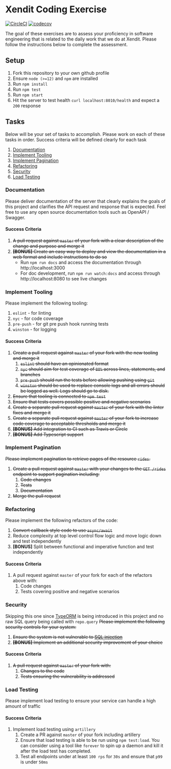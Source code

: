# Xendit Coding Exercise
[![CircleCI](https://circleci.com/gh/kihonq/xendit-backend-test/tree/master.svg?style=shield)](https://circleci.com/gh/kihonq/xendit-backend-test/tree/master)  [![codecov](https://codecov.io/gh/kihonq/xendit-backend-test/branch/master/graph/badge.svg?token=8OU13YDAOH)](https://codecov.io/gh/kihonq/xendit-backend-test)

The goal of these exercises are to assess your proficiency in software engineering that is related to the daily work that we do at Xendit. Please follow the instructions below to complete the assessment.

## Setup

1. Fork this repository to your own github profile
2. Ensure `node (>=12)` and `npm` are installed
3. Run `npm install`
4. Run `npm test`
5. Run `npm start`
6. Hit the server to test health `curl localhost:8010/health` and expect a `200` response 

## Tasks

Below will be your set of tasks to accomplish. Please work on each of these tasks in order. Success criteria will be defined clearly for each task

1. [Documentation](#documentation)
2. [Implement Tooling](#implement-tooling)
3. [Implement Pagination](#implement-pagination)
4. [Refactoring](#refactoring)
5. [Security](#security)
6. [Load Testing](#load-testing)

### Documentation

Please deliver documentation of the server that clearly explains the goals of this project and clarifies the API request and response that is expected.
Feel free to use any open source documentation tools such as OpenAPI / Swagger. 

#### Success Criteria

1. ~~A pull request against `master` of your fork with a clear description of the change and purpose and merge it~~
2. ~~**[BONUS]** Create an easy way to deploy and view the documentation in a web format and include instructions to do so~~
    - Run `npm run docs` and access the documentation through http://localhost:3000
    - For doc development, run `npm run watch:docs` and access through http://localhost:8080 to see live changes

### Implement Tooling

Please implement the following tooling:

1. `eslint` - for linting
2. `nyc` - for code coverage
3. `pre-push` - for git pre push hook running tests
4. `winston` - for logging

#### Success Criteria

1. ~~Create a pull request against `master` of your fork with the new tooling and merge it~~
    1. ~~`eslint` should have an opinionated format~~
    2. ~~`nyc` should aim for test coverage of `80%` across lines, statements, and branches~~
    3. ~~`pre-push` should run the tests before allowing pushing using `git`~~
    4. ~~`winston` should be used to replace console logs and all errors should be logged as well. Logs should go to disk.~~
2. ~~Ensure that tooling is connected to `npm test`~~
3. ~~Ensure that tests covers possible positive and negative scenarios~~
4. ~~Create a separate pull request against `master` of your fork with the linter fixes and merge it~~
5. ~~Create a separate pull request against `master` of your fork to increase code coverage to acceptable thresholds and merge it~~
6. ~~**[BONUS]** Add integration to CI such as Travis or Circle~~
7. ~~**[BONUS]** Add Typescript support~~

### Implement Pagination

~~Please implement pagination to retrieve pages of the resource `rides`.~~

1. ~~Create a pull request against `master` with your changes to the `GET /rides` endpoint to support pagination including:~~
    1. ~~Code changes~~
    2. ~~Tests~~
    3. ~~Documentation~~
2. ~~Merge the pull request~~

### Refactoring

Please implement the following refactors of the code:

1. ~~Convert callback style code to use `async/await`~~
2. Reduce complexity at top level control flow logic and move logic down and test independently
3. **[BONUS]** Split between functional and imperative function and test independently

#### Success Criteria

1. A pull request against `master` of your fork for each of the refactors above with:
    1. Code changes
    2. Tests covering positive and negative scenarios

### Security

Skipping this one since [TypeORM](https://dev.to/yoshi_yoshi/typeorm-prevent-sql-injection-with-node-js-react-typescript-in-2021-1go4) is being introduced in this project and no raw SQL query being called with `repo.query`
~~Please implement the following security controls for your system:~~

1. ~~Ensure the system is not vulnerable to [SQL injection](https://www.owasp.org/index.php/SQL_Injection)~~
2. ~~**[BONUS]** Implement an additional security improvement of your choice~~

#### Success Criteria

1. ~~A pull request against `master` of your fork with:~~
    1. ~~Changes to the code~~
    2. ~~Tests ensuring the vulnerability is addressed~~

### Load Testing

Please implement load testing to ensure your service can handle a high amount of traffic

#### Success Criteria

1. Implement load testing using `artillery`
    1. Create a PR against `master` of your fork including artillery
    2. Ensure that load testing is able to be run using `npm test:load`. You can consider using a tool like `forever` to spin up a daemon and kill it after the load test has completed.
    3. Test all endpoints under at least `100 rps` for `30s` and ensure that `p99` is under `50ms`
